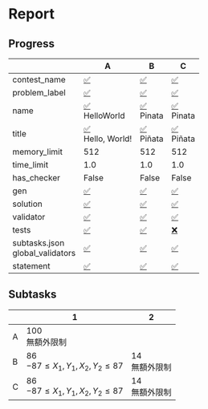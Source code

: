# Report
## Progress
<!-- progress start -->
| | A | B | C |
| --- | --- | --- | --- |
| contest_name |  [:white_check_mark:](pA/problem.json) | [:white_check_mark:](pB/problem.json) | [:white_check_mark:](pC/problem.json) |
| problem_label |  [:white_check_mark:](pA/problem.json) | [:white_check_mark:](pB/problem.json) | [:white_check_mark:](pC/problem.json) |
| name |  [:white_check_mark:](pA/problem.json)<br>HelloWorld | [:white_check_mark:](pB/problem.json)<br>Pinata | [:white_check_mark:](pC/problem.json)<br>Pinata |
| title |  [:white_check_mark:](pA/problem.json)<br>Hello, World! | [:white_check_mark:](pB/problem.json)<br>Piñata | [:white_check_mark:](pC/problem.json)<br>Piñata |
| memory_limit |  512 | 512 | 512 |
| time_limit |  1.0 | 1.0 | 1.0 |
| has_checker |  False | False | False |
| gen | [:white_check_mark:](pA/gen) | [:white_check_mark:](pB/gen) | [:white_check_mark:](pC/gen) |
| solution | [:white_check_mark:](pA/solution) | [:white_check_mark:](pB/solution) | [:white_check_mark:](pC/solution) |
| validator | [:white_check_mark:](pA/validator) | [:white_check_mark:](pB/validator) | [:white_check_mark:](pC/validator) |
| tests | [:white_check_mark:](pA/tests) | [:white_check_mark:](pB/tests) | [:x:](pC/tests) |
| subtasks.json<br>global_validators |  [:white_check_mark:](pA/subtasks.json) | [:white_check_mark:](pB/subtasks.json) | [:white_check_mark:](pC/subtasks.json) |
| statement | [:white_check_mark:](pA/statement/index.md) | [:white_check_mark:](pB/statement/index.md) | [:white_check_mark:](pC/statement/index.md) |
<!-- progress end -->

## Subtasks
<!-- subtasks start -->
| | 1 | 2 |
| --- | --- | --- |
| A | 100<br>無額外限制 |
| B | 86<br>$-87 \leq X_1, Y_1, X_2, Y_2 \leq 87$ | 14<br>無額外限制 |
| C | 86<br>$-87 \leq X_1, Y_1, X_2, Y_2 \leq 87$ | 14<br>無額外限制 |
<!-- subtasks end -->
